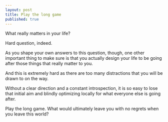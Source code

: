 ```yaml
---
layout: post
title: Play the long game
published: true
---
```


What really matters in your life? 

Hard question, indeed. 

As you shape your own answers to this question, though, one other important thing to make sure is that you actually design your life to be going after those things that really matter to you.

And this is extremely hard as there are too many distractions that you will be drawn to on  the way.

Without a clear direction and a constant introspection, it is so easy to lose that initial aim and blindly optimizing locally for what everyone else is going after.

Play the long game. What would ultimately leave you with no regrets when you leave this world?


